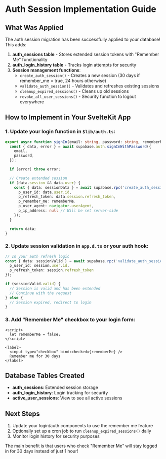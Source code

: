 # Auth Session Implementation Guide

## What Was Applied

The auth session migration has been successfully applied to your database! This adds:

1. **auth_sessions table** - Stores extended session tokens with "Remember Me" functionality
2. **auth_login_history table** - Tracks login attempts for security
3. **Session management functions**:
   - `create_auth_session()` - Creates a new session (30 days if remember_me = true, 24 hours otherwise)
   - `validate_auth_session()` - Validates and refreshes existing sessions
   - `cleanup_expired_sessions()` - Cleans up old sessions
   - `revoke_all_user_sessions()` - Security function to logout everywhere

## How to Implement in Your SvelteKit App

### 1. Update your login function in `$lib/auth.ts`:

```typescript
export async function signIn(email: string, password: string, rememberMe = false) {
  const { data, error } = await supabase.auth.signInWithPassword({
    email,
    password,
  });

  if (error) throw error;

  // Create extended session
  if (data.session && data.user) {
    const { data: sessionData } = await supabase.rpc('create_auth_session', {
      p_user_id: data.user.id,
      p_refresh_token: data.session.refresh_token,
      p_remember_me: rememberMe,
      p_user_agent: navigator.userAgent,
      p_ip_address: null // Will be set server-side
    });
  }

  return data;
}
```

### 2. Update session validation in `app.d.ts` or your auth hook:

```typescript
// In your auth refresh logic
const { data: sessionValid } = await supabase.rpc('validate_auth_session', {
  p_user_id: session.user.id,
  p_refresh_token: session.refresh_token
});

if (sessionValid.valid) {
  // Session is valid and has been extended
  // Continue with the request
} else {
  // Session expired, redirect to login
}
```

### 3. Add "Remember Me" checkbox to your login form:

```svelte
<script>
  let rememberMe = false;
</script>

<label>
  <input type="checkbox" bind:checked={rememberMe} />
  Remember me for 30 days
</label>
```

## Database Tables Created

- **auth_sessions**: Extended session storage
- **auth_login_history**: Login tracking for security
- **active_user_sessions**: View to see all active sessions

## Next Steps

1. Update your login/auth components to use the remember me feature
2. Optionally set up a cron job to run `cleanup_expired_sessions()` daily
3. Monitor login history for security purposes

The main benefit is that users who check "Remember Me" will stay logged in for 30 days instead of just 1 hour!